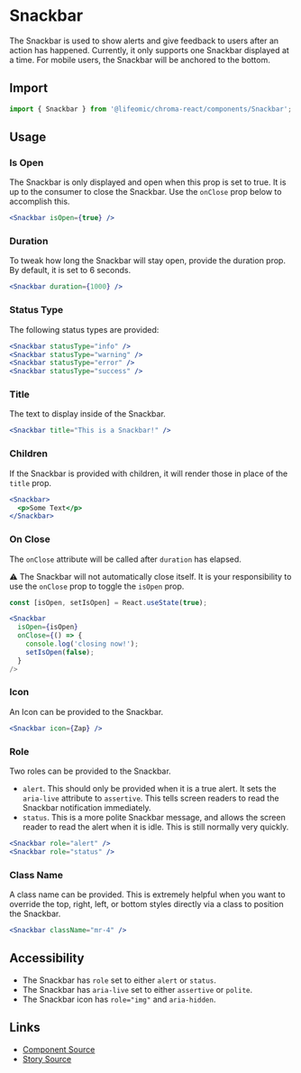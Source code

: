 # Snackbar

The Snackbar is used to show alerts and give feedback to users after an action
has happened. Currently, it only supports one Snackbar displayed at a time. For
mobile users, the Snackbar will be anchored to the bottom.

## Import

```js
import { Snackbar } from '@lifeomic/chroma-react/components/Snackbar';
```

<!-- STORY -->

## Usage

### Is Open

The Snackbar is only displayed and open when this prop is set to true. It is up
to the consumer to close the Snackbar. Use the `onClose` prop below to
accomplish this.

```jsx
<Snackbar isOpen={true} />
```

### Duration

To tweak how long the Snackbar will stay open, provide the duration prop. By
default, it is set to 6 seconds.

```jsx
<Snackbar duration={1000} />
```

### Status Type

The following status types are provided:

```jsx
<Snackbar statusType="info" />
<Snackbar statusType="warning" />
<Snackbar statusType="error" />
<Snackbar statusType="success" />
```

### Title

The text to display inside of the Snackbar.

```jsx
<Snackbar title="This is a Snackbar!" />
```

### Children

If the Snackbar is provided with children, it will render those in place of the
`title` prop.

```jsx
<Snackbar>
  <p>Some Text</p>
</Snackbar>
```

### On Close

The `onClose` attribute will be called after `duration` has elapsed.

⚠️ The Snackbar will not automatically close itself. It is your responsibility
to use the `onClose` prop to toggle the `isOpen` prop.

```jsx
const [isOpen, setIsOpen] = React.useState(true);

<Snackbar
  isOpen={isOpen}
  onClose={() => {
    console.log('closing now!');
    setIsOpen(false);
  }
/>
```

### Icon

An Icon can be provided to the Snackbar.

```jsx
<Snackbar icon={Zap} />
```

### Role

Two roles can be provided to the Snackbar.

- `alert`. This should only be provided when it is a true alert. It sets the
  `aria-live` attribute to `assertive`. This tells screen readers to read the
  Snackbar notification immediately.
- `status`. This is a more polite Snackbar message, and allows the screen reader
  to read the alert when it is idle. This is still normally very quickly.

```jsx
<Snackbar role="alert" />
<Snackbar role="status" />
```

### Class Name

A class name can be provided. This is extremely helpful when you want to
override the top, right, left, or bottom styles directly via a class to position
the Snackbar.

```jsx
<Snackbar className="mr-4" />
```

## Accessibility

- The Snackbar has `role` set to either `alert` or `status`.
- The Snackbar has `aria-live` set to either `assertive` or `polite`.
- The Snackbar icon has `role="img"` and `aria-hidden`.

## Links

- [Component Source](https://github.com/lifeomic/chroma-react/blob/master/src/components/Snackbar/Snackbar.tsx)
- [Story Source](https://github.com/lifeomic/chroma-react/blob/master/stories/components/Snackbar/Snackbar.stories.tsx)
